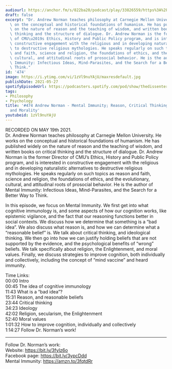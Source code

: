 ```yaml
---
audiourl: https://anchor.fm/s/822ba20/podcast/play/33826559/https%3A%2F%2Fd3ctxlq1ktw2nl.cloudfront.net%2Fstaging%2F2021-4-19%2Fc9b66b05-2196-ffc9-97c0-0784a04b0b62.m4a
draft: false
excerpt: "Dr. Andrew Norman teaches philosophy at Carnegie Mellon University. He works\
  \ on the conceptual and historical foundations of humanism. He has published widely\
  \ on the nature of reason and the teaching of wisdom, and written books on critical\
  \ thinking and the structure of dialogue. Dr. Andrew Norman is the former Director\
  \ of CMU\u2019s Ethics, History and Public Policy program, and is interested in\
  \ constructive engagement with the religious and in developing naturalistic alternatives\
  \ to destructive religious mythologies. He speaks regularly on such topics as reason\
  \ and faith, science and religion, the foundations of ethics, and the evolutionary,\
  \ cultural, and attitudinal roots of prosocial behavior. He is the author of Mental\
  \ Immunity: Infectious Ideas, Mind-Parasites, and the Search for a Better Way to\
  \ Think."
id: '474'
image: https://i.ytimg.com/vi/1zVl9nuYAjU/maxresdefault.jpg
publishDate: 2021-05-27
spotifyEpisodeUrl: https://podcasters.spotify.com/pod/show/thedissenter/episodes/474-Andrew-Norman---Mental-Immunity-Reason--Critical-Thinking--Beliefs--and-Morality-e116q9v
tags:
- Philosophy
- Psychology
title: '#474 Andrew Norman - Mental Immunity; Reason, Critical Thinking, Beliefs,
  and Morality'
youtubeid: 1zVl9nuYAjU
---
```

<div class="timelinks">

RECORDED ON MAY 19th 2021.  
Dr. Andrew Norman teaches philosophy at Carnegie Mellon University. He works on the conceptual and historical foundations of humanism. He has published widely on the nature of reason and the teaching of wisdom, and written books on critical thinking and the structure of dialogue. Dr. Andrew Norman is the former Director of CMU’s Ethics, History and Public Policy program, and is interested in constructive engagement with the religious and in developing naturalistic alternatives to destructive religious mythologies. He speaks regularly on such topics as reason and faith, science and religion, the foundations of ethics, and the evolutionary, cultural, and attitudinal roots of prosocial behavior. He is the author of Mental Immunity: Infectious Ideas, Mind-Parasites, and the Search for a Better Way to Think.

In this episode, we focus on Mental Immunity. We first get into what cognitive immunology is, and some aspects of how our cognition works, like epistemic vigilance, and the fact that our reasoning functions better in social contexts. We discuss how we determine that something is a “bad idea”. We also discuss what reason is, and how we can determine what a “reasonable belief” is. We talk about critical thinking, and ideological thinking. We then go into how we can justify holding beliefs that are not supported by the evidence, and the psychological benefits of “wrong” beliefs. We talk specifically about religion, the Enlightenment, and moral values. Finally, we discuss strategies to improve cognition, both individually and collectively, including the concept of “mind vaccine” and heard immunity.

Time Links:  
<time>00:00</time> Intro  
<time>00:45</time> The idea of cognitive immunology  
<time>11:43</time> What is a “bad idea”?  
<time>15:31</time> Reason, and reasonable beliefs  
<time>23:44</time> Critical thinking  
<time>34:23</time> Ideology  
<time>42:02</time> Religion, secularism, the Enlightenment  
<time>52:40</time> Moral values  
<time>1:01:32</time> How to improve cognition, individually and collectively  
<time>1:14:27</time> Follow Dr. Norman’s work!

---

Follow Dr. Norman’s work:  
Website: https://bit.ly/3fyIz6o  
Facebook page: https://bit.ly/3ypcDdd  
Mental Immunity: https://amzn.to/3fqtdRr
</div>

